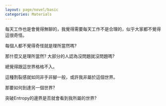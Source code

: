 ```yaml
---
layout: page/novel/basic
categories: Materials
---
```


每天工作也是會覺得無聊的，我覺得需要每天工作不是合理的，似乎大家都不覺得這很奇怪。  

每個人都不覺得奇怪就是理所當然嗎?  

那什麼又是理所當然? 大部分的人認為沒問題就沒問題嗎?  

總覺得跟這世界格格不入。  

這種割裂感就如同非手非腳一般，或許我非屬於這個世界。  

那要如何到達另一個世界?  

突破Entropy的邊界是否就會看到我所屬的世界?  
